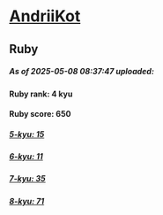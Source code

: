 # [AndriiKot](https://www.codewars.com/users/AndriiKot) 
## Ruby

##### As of 2025-05-08 08:37:47 uploaded:

#### Ruby rank: 4 kyu

#### Ruby score: 650

##### [5-kyu: 15](https://github.com/AndriiKot/Ruby__CodeWars/tree/main/kyu-5)

##### [6-kyu: 11](https://github.com/AndriiKot/Ruby__CodeWars/tree/main/kyu-6)

##### [7-kyu: 35](https://github.com/AndriiKot/Ruby__CodeWars/tree/main/kyu-7)

##### [8-kyu: 71](https://github.com/AndriiKot/Ruby__CodeWars/tree/main/kyu-8)

